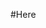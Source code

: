 #Here

<div class="flourish-embed flourish-chart" data-src="visualisation/14926904"><script src="https://public.flourish.studio/resources/embed.js"></script></div>
